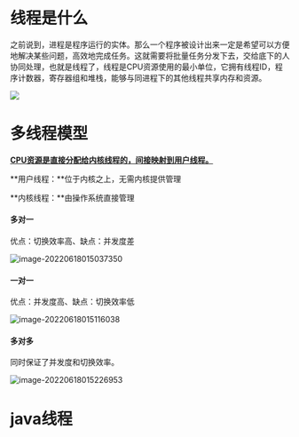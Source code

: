 # 线程是什么

​		之前说到，进程是程序运行的实体。那么一个程序被设计出来一定是希望可以方便地解决某些问题，高效地完成任务。这就需要将批量任务分发下去，交给底下的人协同处理，也就是线程了，线程是CPU资源使用的最小单位，它拥有线程ID，程序计数器，寄存器组和堆栈，能够与同进程下的其他线程共享内存和资源。

![](https://lizhuo-file.oss-cn-hangzhou.aliyuncs.com/img/Snipaste_2022-06-17_14-24-54.png)



# 多线程模型

<u>**CPU资源是直接分配给内核线程的，间接映射到用户线程。**</u>

**用户线程：**位于内核之上，无需内核提供管理

**内核线程：**由操作系统直接管理

#### 多对一

优点：切换效率高、缺点：并发度差

![image-20220618015037350](https://lizhuo-file.oss-cn-hangzhou.aliyuncs.com/img/image-20220618015037350.png)

#### 一对一

优点：并发度高、缺点：切换效率低

![image-20220618015116038](https://lizhuo-file.oss-cn-hangzhou.aliyuncs.com/img/image-20220618015116038.png)

#### **多对多**

同时保证了并发度和切换效率。

![image-20220618015226953](https://lizhuo-file.oss-cn-hangzhou.aliyuncs.com/img/image-20220618015226953.png)

# java线程